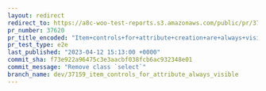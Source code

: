 ```yaml
---
layout: redirect
redirect_to: https://a8c-woo-test-reports.s3.amazonaws.com/public/pr/37620/e2e/index.html
pr_number: 37620
pr_title_encoded: "Item+controls+for+attribute+creation+are+always+visible"
pr_test_type: e2e
last_published: "2023-04-12 15:13:00 +0000"
commit_sha: f73e922a96475c3e3aacbf038fcb6ac932348e01
commit_message: "Remove class `select`"
branch_name: dev/37159_item_controls_for_attribute_always_visible
---
```

